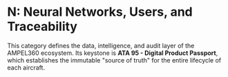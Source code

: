 # N: Neural Networks, Users, and Traceability

This category defines the data, intelligence, and audit layer of the AMPEL360 ecosystem. Its keystone is **ATA 95 - Digital Product Passport**, which establishes the immutable "source of truth" for the entire lifecycle of each aircraft.
